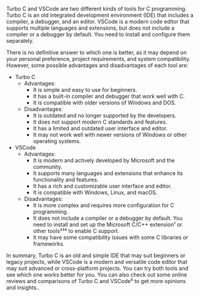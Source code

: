 Turbo C and VSCode are two different kinds of tools for C programming. Turbo C is an old integrated development environment (IDE) that includes a compiler, a debugger, and an editor. VSCode is a modern code editor that supports multiple languages and extensions, but does not include a compiler or a debugger by default. You need to install and configure them separately.

There is no definitive answer to which one is better, as it may depend on your personal preference, project requirements, and system compatibility. However, some possible advantages and disadvantages of each tool are:

- Turbo C
    - Advantages:
        - It is simple and easy to use for beginners.
        - It has a built-in compiler and debugger that work well with C.
        - It is compatible with older versions of Windows and DOS.
    - Disadvantages:
        - It is outdated and no longer supported by the developers.
        - It does not support modern C standards and features.
        - It has a limited and outdated user interface and editor.
        - It may not work well with newer versions of Windows or other operating systems.
- VSCode
    - Advantages:
        - It is modern and actively developed by Microsoft and the community.
        - It supports many languages and extensions that enhance its functionality and features.
        - It has a rich and customizable user interface and editor.
        - It is compatible with Windows, Linux, and macOS.
    - Disadvantages:
        - It is more complex and requires more configuration for C programming.
        - It does not include a compiler or a debugger by default. You need to install and set up the Microsoft C/C++ extension¹ or other tools²³⁴ to enable C support.
        - It may have some compatibility issues with some C libraries or frameworks.

In summary, Turbo C is an old and simple IDE that may suit beginners or legacy projects, while VSCode is a modern and versatile code editor that may suit advanced or cross-platform projects. You can try both tools and see which one works better for you. You can also check out some online reviews and comparisons of Turbo C and VSCode⁵ to get more opinions and insights..
